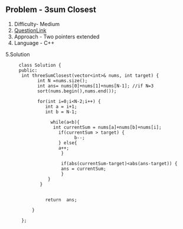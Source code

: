 ## Problem - 3sum Closest 
1. Difficulty- Medium 
2. [QuestionLink](https://leetcode.com/problems/3sum-closest/)
3. Approach - Two pointers extended
4. Language - C++


5.Solution
 
   
      
        
         class Solution {
         public:
          int threeSumClosest(vector<int>& nums, int target) {
                int N =nums.size();
                int ans= nums[0]+nums[1]+nums[N-1]; //if N=3
                sort(nums.begin(),nums.end());
               
                for(int i=0;i<N-2;i++) {
                   int a = i+1;
                   int b = N-1;
                    
                     while(a<b){
                      int currentSum = nums[a]+nums[b]+nums[i];
                        if(currentSum > target) {
                              b--;
                        } else{
                        a++;
                         }

                         if(abs(currentSum-target)<abs(ans-target)) {
                         ans = currentSum;
                         }
                    }
                 }


                   return  ans;
        
              }
   
          };